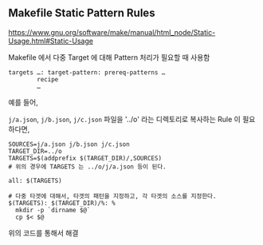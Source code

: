 Makefile Static Pattern Rules
-----------------------------

https://www.gnu.org/software/make/manual/html_node/Static-Usage.html#Static-Usage

Makefile 에서 다중 Target 에 대해 Pattern 처리가 필요할 때 사용함

```
targets …: target-pattern: prereq-patterns …
        recipe
        …
```

예를 들어,

`j/a.json`, `j/b.json`, `j/c.json` 파일을 '../o' 라는 디렉토리로 복사하는 Rule 이 필요하다면,

```
SOURCES=j/a.json j/b.json j/c.json
TARGET_DIR=../o
TARGETS=$(addprefix $(TARGET_DIR)/,SOURCES)
# 위의 경우에 TARGETS 는 ../o/j/a.json 등이 된다.

all: $(TARGETS)

# 다중 타겟에 대해서, 타겟의 패턴을 지정하고, 각 타겟의 소스를 지정한다.
$(TARGETS): $(TARGET_DIR)/%: %
  mkdir -p `dirname $@`
  cp $< $@
```

위의 코드를 통해서 해결

